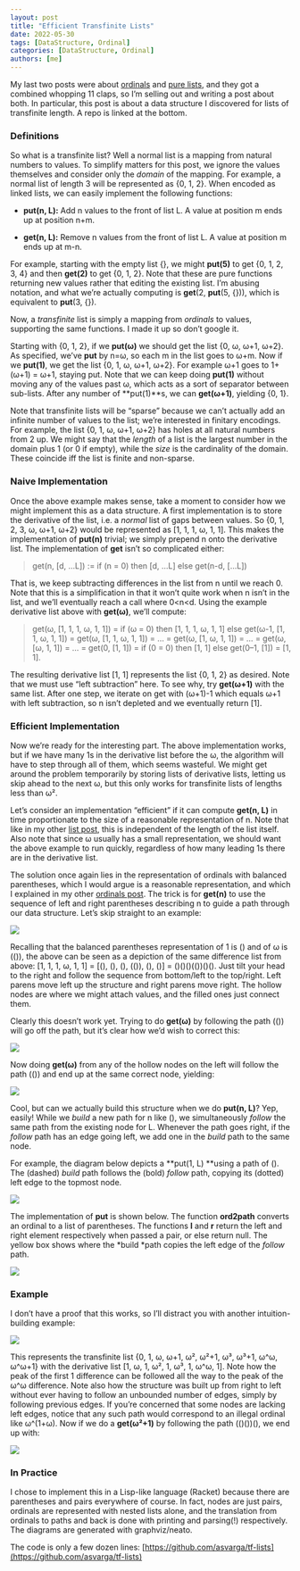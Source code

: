 ```yaml
---
layout: post
title: "Efficient Transfinite Lists"
date: 2022-05-30
tags: [DataStructure, Ordinal]
categories: [DataStructure, Ordinal]
authors: [me]
---
```


My last two posts were about [ordinals](./plotting-functions-on-ordinals-c42c3a162d93) and [pure lists](./pure-lists-with-o-log-i-indexing-a607d06234e0), and they got a combined whopping 11 claps, so I’m selling out and writing a post about both. In particular, this post is about a data structure I discovered for lists of transfinite length. A repo is linked at the bottom.

<!-- more -->

### Definitions

So what is a transfinite list? Well a normal list is a mapping from natural numbers to values. To simplify matters for this post, we ignore the values themselves and consider only the *domain* of the mapping. For example, a normal list of length 3 will be represented as {0, 1, 2}. When encoded as linked lists, we can easily implement the following functions:

* **put(n, L):** Add n values to the front of list L. A value at position m ends up at position n+m.

* **get(n, L):** Remove n values from the front of list L. A value at position m ends up at m-n.

For example, starting with the empty list {}, we might **put(5)** to get {0, 1, 2, 3, 4} and then **get(2)** to get {0, 1, 2}. Note that these are pure functions returning new values rather that editing the existing list. I’m abusing notation, and what we’re actually computing is **get**(2, **put**(5, {})), which is equivalent to **put**(3, {}).

Now, a *transfinite* list is simply a mapping from *ordinals* to values, supporting the same functions. I made it up so don’t google it.

Starting with {0, 1, 2}, if we **put(ω)** we should get the list {0, ω, ω+1, ω+2}. As specified, we’ve **put** by n=ω, so each m in the list goes to ω+m. Now if we **put(1)**, we get the list {0, 1, ω, ω+1, ω+2}. For example ω+1 goes to 1+(ω+1) = ω+1, staying put. Note that we can keep doing **put(1)** without moving any of the values past ω, which acts as a sort of separator between sub-lists. After any number of **put(1)**s, we can **get(ω+1)**, yielding {0, 1}.

Note that transfinite lists will be “sparse” because we can’t actually add an infinite number of values to the list; we’re interested in finitary encodings. For example, the list {0, 1, ω, ω+1, ω+2} has holes at all natural numbers from 2 up. We might say that the *length* of a list is the largest number in the domain plus 1 (or 0 if empty), while the *size* is the cardinality of the domain. These coincide iff the list is finite and non-sparse.

### Naive Implementation

Once the above example makes sense, take a moment to consider how we might implement this as a data structure. A first implementation is to store the derivative of the list, i.e. a *normal* list of gaps between values. So {0, 1, 2, 3, ω, ω+1, ω+2} would be represented as [1, 1, 1, ω, 1, 1]. This makes the implementation of **put(n)** trivial; we simply prepend n onto the derivative list. The implementation of **get** isn’t so complicated either:
>  get(n, [d, …L]) := if (n = 0) then [d, …L] else get(n-d, […L])

That is, we keep subtracting differences in the list from n until we reach 0. Note that this is a simplification in that it won’t quite work when n isn’t in the list, and we’ll eventually reach a call where 0<n<d. Using the example derivative list above with **get(ω)**, we’ll compute:
>  get(ω, [1, 1, 1, ω, 1, 1]) = if (ω = 0) then [1, 1, 1, ω, 1, 1] else get(ω-1, [1, 1, ω, 1, 1]) = get(ω, [1, 1, ω, 1, 1]) = … = get(ω, [1, ω, 1, 1]) = … = get(ω, [ω, 1, 1]) = … = get(0, [1, 1]) = if (0 = 0) then [1, 1] else get(0–1, [1]) = [1, 1].

The resulting derivative list [1, 1] represents the list {0, 1, 2} as desired. Note that we must use “left subtraction” here. To see why, try **get(ω+1)** with the same list. After one step, we iterate on get with (ω+1)-1 which equals ω+1 with left subtraction, so n isn’t depleted and we eventually return [1].

### Efficient Implementation

Now we’re ready for the interesting part. The above implementation works, but if we have many 1s in the derivative list before the ω, the algorithm will have to step through all of them, which seems wasteful. We might get around the problem temporarily by storing lists of derivative lists, letting us skip ahead to the next ω, but this only works for transfinite lists of lengths less than ω².

Let’s consider an implementation “efficient” if it can compute **get(n, L)** in time proportionate to the size of a reasonable representation of n. Note that like in my other [list post](./pure-lists-with-o-log-i-indexing-a607d06234e0), this is independent of the length of the list itself. Also note that since ω usually has a small representation, we should want the above example to run quickly, regardless of how many leading 1s there are in the derivative list.

The solution once again lies in the representation of ordinals with balanced parentheses, which I would argue is a reasonable representation, and which I explained in my other [ordinals post](./plotting-functions-on-ordinals-c42c3a162d93). The trick is for **get(n)** to use the sequence of left and right parentheses describing n to guide a path through our data structure. Let’s skip straight to an example:

![](https://cdn-images-1.medium.com/max/2000/1*iJEI_PICUSudgG0Cxam8HQ.png)

Recalling that the balanced parentheses representation of 1 is () and of ω is (()), the above can be seen as a depiction of the same difference list from above: [1, 1, 1, ω, 1, 1] = [(), (), (), (()), (), ()] = ()()()(())()(). Just tilt your head to the right and follow the sequence from bottom/left to the top/right. Left parens move left up the structure and right parens move right. The hollow nodes are where we might attach values, and the filled ones just connect them.

Clearly this doesn’t work yet. Trying to do **get(ω)** by following the path (()) will go off the path, but it’s clear how we’d wish to correct this:

![](https://cdn-images-1.medium.com/max/2000/1*FbVgm0cNah4FBS7-SRdmdA.png)

Now doing **get(ω)** from any of the hollow nodes on the left will follow the path (()) and end up at the same correct node, yielding:

![](https://cdn-images-1.medium.com/max/2000/1*be7w-BcqXrffl6dOVTbfAQ.png)

Cool, but can we actually build this structure when we do **put(n, L)**? Yep, easily! While we *build* a new path for n like (), we simultaneously *follow* the same path from the existing node for L. Whenever the path goes right, if the *follow* path has an edge going left, we add one in the *build* path to the same node.

For example, the diagram below depicts a **put(1, L) **using a path of (). The (dashed) *build* path follows the (bold) *follow* path, copying its (dotted) left edge to the topmost node.

![](https://cdn-images-1.medium.com/max/2000/1*bvLEiD3_WvufTMNOYUZqaA.png)

The implementation of **put** is shown below. The function **ord2path** converts an ordinal to a list of parentheses. The functions **l** and **r** return the left and right element respectively when passed a pair, or else return null. The yellow box shows where the *build *path copies the left edge of the *follow* path.

![](https://cdn-images-1.medium.com/max/4472/1*OypdlGxnXj2Acu5pbuc6xQ.png)

### Example

I don’t have a proof that this works, so I’ll distract you with another intuition-building example:

![](https://cdn-images-1.medium.com/max/4650/1*ipg3UGsfcQ6fFtycgUZwmQ.png)

This represents the transfinite list {0, 1, ω, ω+1, ω², ω²+1, ω³, ω³+1, ω^ω, ω^ω+1} with the derivative list [1, ω, 1, ω², 1, ω³, 1, ω^ω, 1]. Note how the peak of the first 1 difference can be followed all the way to the peak of the ω^ω difference. Note also how the structure was built up from right to left without ever having to follow an unbounded number of edges, simply by following previous edges. If you’re concerned that some nodes are lacking left edges, notice that any such path would correspond to an illegal ordinal like ω^(1+ω). Now if we do a **get(ω²+1)** by following the path (()())(), we end up with:

![](https://cdn-images-1.medium.com/max/2518/1*ALJLn3vhFV5sEutnBaVeFA.png)

### In Practice

I chose to implement this in a Lisp-like language (Racket) because there are parentheses and pairs everywhere of course. In fact, nodes are just pairs, ordinals are represented with nested lists alone, and the translation from ordinals to paths and back is done with printing and parsing(!) respectively. The diagrams are generated with graphviz/neato.

The code is only a few dozen lines: [https://github.com/asvarga/tf-lists](https://github.com/asvarga/tf-lists)

